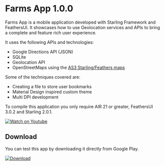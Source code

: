 # Farms App 1.0.0

Farms App is a mobile application developed with Starling Framework and FeathersUI. It showcases how to use Geolocation services and APIs to bring a complete and feature rich user experience.

It uses the following APIs and technologies:

  - Google Directions API (JSON)
  - SQLite
  - Geolocation API
  - OpenStreetMaps using the [AS3 Starling/Feathers maps](https://github.com/ZwickTheGreat/feathers-maps)

Some of the techniques covered are:

  - Creating a file to store user bookmarks
  - Material Design inspired custom theme
  - Multi DPI development

To compile this application you only require AIR 21 or greater, FeathersUI 3.0.2 and Starling 2.0.1.

[![Watch on Youtube](http://i.imgur.com/5ftt4Ho.png)](https://www.youtube.com/watch?v=NSftOK8XyRM)

## Download

You can test this app by downloading it directly from Google Play.

[![Download](http://i.imgur.com/He0deVa.png)](https://play.google.com/store/apps/details?id=air.im.phantom.markets)